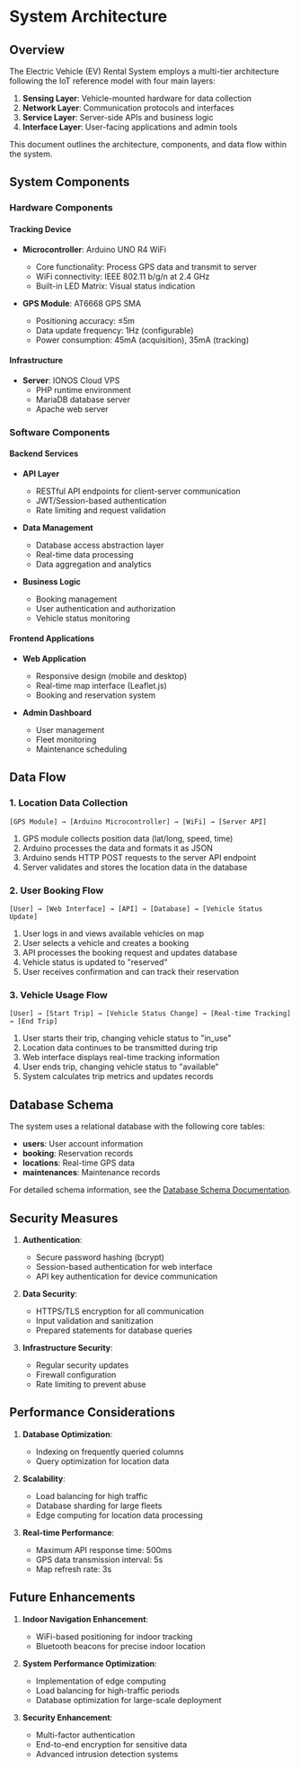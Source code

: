 # System Architecture

## Overview

The Electric Vehicle (EV) Rental System employs a multi-tier architecture following the IoT reference model with four main layers:

1. **Sensing Layer**: Vehicle-mounted hardware for data collection
2. **Network Layer**: Communication protocols and interfaces
3. **Service Layer**: Server-side APIs and business logic
4. **Interface Layer**: User-facing applications and admin tools

This document outlines the architecture, components, and data flow within the system.

## System Components

### Hardware Components

#### Tracking Device

- **Microcontroller**: Arduino UNO R4 WiFi
  - Core functionality: Process GPS data and transmit to server
  - WiFi connectivity: IEEE 802.11 b/g/n at 2.4 GHz
  - Built-in LED Matrix: Visual status indication

- **GPS Module**: AT6668 GPS SMA
  - Positioning accuracy: ≤5m
  - Data update frequency: 1Hz (configurable)
  - Power consumption: 45mA (acquisition), 35mA (tracking)

#### Infrastructure

- **Server**: IONOS Cloud VPS
  - PHP runtime environment
  - MariaDB database server
  - Apache web server

### Software Components

#### Backend Services

- **API Layer**
  - RESTful API endpoints for client-server communication
  - JWT/Session-based authentication
  - Rate limiting and request validation

- **Data Management**
  - Database access abstraction layer
  - Real-time data processing
  - Data aggregation and analytics

- **Business Logic**
  - Booking management
  - User authentication and authorization
  - Vehicle status monitoring

#### Frontend Applications

- **Web Application**
  - Responsive design (mobile and desktop)
  - Real-time map interface (Leaflet.js)
  - Booking and reservation system

- **Admin Dashboard**
  - User management
  - Fleet monitoring
  - Maintenance scheduling

## Data Flow

### 1. Location Data Collection

```
[GPS Module] → [Arduino Microcontroller] → [WiFi] → [Server API]
```

1. GPS module collects position data (lat/long, speed, time)
2. Arduino processes the data and formats it as JSON
3. Arduino sends HTTP POST requests to the server API endpoint
4. Server validates and stores the location data in the database

### 2. User Booking Flow

```
[User] → [Web Interface] → [API] → [Database] → [Vehicle Status Update]
```

1. User logs in and views available vehicles on map
2. User selects a vehicle and creates a booking
3. API processes the booking request and updates database
4. Vehicle status is updated to "reserved"
5. User receives confirmation and can track their reservation

### 3. Vehicle Usage Flow

```
[User] → [Start Trip] → [Vehicle Status Change] → [Real-time Tracking] → [End Trip]
```

1. User starts their trip, changing vehicle status to "in_use"
2. Location data continues to be transmitted during trip
3. Web interface displays real-time tracking information
4. User ends trip, changing vehicle status to "available"
5. System calculates trip metrics and updates records

## Database Schema

The system uses a relational database with the following core tables:

- **users**: User account information
- **booking**: Reservation records
- **locations**: Real-time GPS data
- **maintenances**: Maintenance records

For detailed schema information, see the [Database Schema Documentation](database-schema.md).

## Security Measures

1. **Authentication**:
   - Secure password hashing (bcrypt)
   - Session-based authentication for web interface
   - API key authentication for device communication

2. **Data Security**:
   - HTTPS/TLS encryption for all communication
   - Input validation and sanitization
   - Prepared statements for database queries

3. **Infrastructure Security**:
   - Regular security updates
   - Firewall configuration
   - Rate limiting to prevent abuse

## Performance Considerations

1. **Database Optimization**:
   - Indexing on frequently queried columns
   - Query optimization for location data

2. **Scalability**:
   - Load balancing for high traffic
   - Database sharding for large fleets
   - Edge computing for location data processing

3. **Real-time Performance**:
   - Maximum API response time: 500ms
   - GPS data transmission interval: 5s
   - Map refresh rate: 3s

## Future Enhancements

1. **Indoor Navigation Enhancement**: 
   - WiFi-based positioning for indoor tracking
   - Bluetooth beacons for precise indoor location

2. **System Performance Optimization**: 
   - Implementation of edge computing
   - Load balancing for high-traffic periods
   - Database optimization for large-scale deployment

3. **Security Enhancement**: 
   - Multi-factor authentication
   - End-to-end encryption for sensitive data
   - Advanced intrusion detection systems 